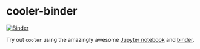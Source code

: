 # cooler-binder

[![Binder](http://mybinder.org/badge.svg)](http://mybinder.org:/repo/mirnylab/cooler-binder)

Try out `cooler` using the amazingly awesome [Jupyter notebook](http://jupyter.org/) and [binder](http://mybinder.org/).
